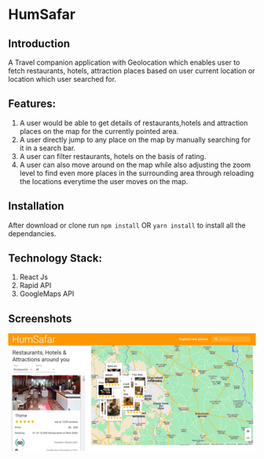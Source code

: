 # HumSafar



## Introduction
A Travel companion application with Geolocation which enables user to fetch restaurants, hotels, attraction places based on user current location or location which user searched for. 

## Features:
1. A user would be able to get details of restaurants,hotels and attraction places on the map for the currently pointed area.
2. A user directly jump to any place on the map by manually searching for it in a search bar.
3. A user can filter restaurants, hotels on the basis of rating.
4. A user can also move around on the map while also adjusting the zoom level to find even more places in the surrounding area through reloading the locations everytime the user moves on the map.



## Installation 
After download or clone run `npm install` OR `yarn install` to install all the dependancies.

## Technology Stack:

1. React Js
2. Rapid API
3. GoogleMaps API

## Screenshots

![App Screenshot](https://github.com/shreshth-12/HumSafar/blob/master/screenshots/Screenshot%20(138).png)


